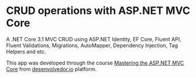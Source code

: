 # CRUD operations with ASP.NET MVC Core 

A .NET Core 3.1 MVC CRUD using ASP.NET Identity, EF Core, Fluent API, Fluent Validations, Migrations, AutoMapper, Dependency Injection, Tag Helpers and etc.

This app was developed through the course [Mastering the ASP.NET MVC Core](https://desenvolvedor.io/curso-online-dominando-o-asp-net-mvc-core) from [desenvolvedor.io](https://desenvolvedor.io) platform.
